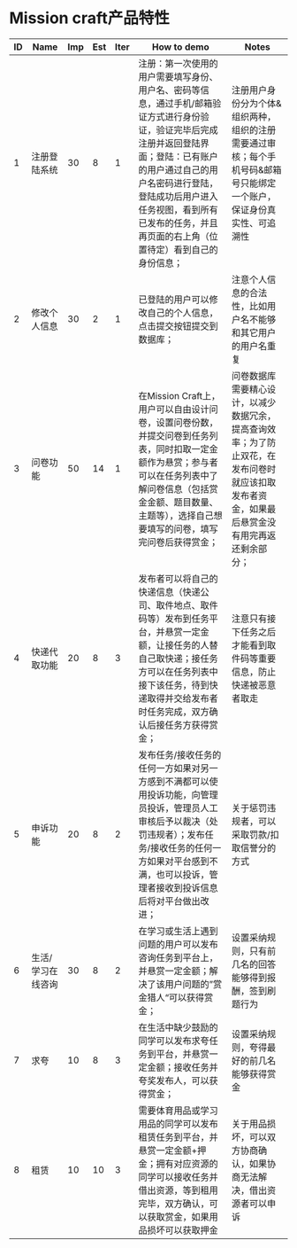 # Mission craft产品特性



| ID   | Name              | Imp  | Est  | Iter | How to demo                                                  | Notes                                                        |
| ---- | ----------------- | ---- | ---- | ---- | ------------------------------------------------------------ | ------------------------------------------------------------ |
| 1    | 注册登陆系统      | 30   | 8    | 1    | 注册：第一次使用的用户需要填写身份、用户名、密码等信息，通过手机/邮箱验证方式进行身份验证，验证完毕后完成注册并返回登陆界面；登陆：已有账户的用户通过自己的用户名密码进行登陆，登陆成功后用户进入任务视图，看到所有已发布的任务，并且再页面的右上角（位置待定）看到自己的身份信息； | 注册用户身份分为个体&组织两种，组织的注册需要通过审核；每个手机号码&邮箱号只能绑定一个账户，保证身份真实性、可追溯性 |
| 2    | 修改个人信息      | 30   | 2    | 1    | 已登陆的用户可以修改自己的个人信息，点击提交按钮提交到数据库； | 注意个人信息的合法性，比如用户名不能够和其它用户的用户名重复 |
| 3    | 问卷功能          | 50   | 14   | 1    | 在Mission Craft上，用户可以自由设计问卷，设置问卷份数，并提交问卷到任务列表，同时扣取一定金额作为悬赏；参与者可以在任务列表中了解问卷信息（包括赏金金额、题目数量、主题等），选择自己想要填写的问卷，填写完问卷后获得赏金； | 问卷数据库需要精心设计，以减少数据冗余，提高查询效率；为了防止双花，在发布问卷时就应该扣取发布者资金，如果最后悬赏金没有用完再返还剩余部分； |
| 4    | 快递代取功能      | 20   | 8    | 3    | 发布者可以将自己的快递信息（快递公司、取件地点、取件码等）发布到任务平台，并悬赏一定金额，让接任务的人替自己取快递；接任务方可以在任务列表中接下该任务，待到快递取得并交给发布者时任务完成，双方确认后接任务方获得赏金； | 注意只有接下任务之后才能看到取件码等重要信息，防止快递被恶意者取走 |
| 5    | 申诉功能          | 20   | 8    | 2    | 发布任务/接收任务的任何一方如果对另一方感到不满都可以使用投诉功能，向管理员投诉，管理员人工审核后予以裁决（处罚违规者）；发布任务/接收任务的任何一方如果对平台感到不满，也可以投诉，管理者接收到投诉信息后将对平台做出改进； | 关于惩罚违规者，可以采取罚款/扣取信誉分的方式                |
| 6    | 生活/学习在线咨询 | 30   | 8    | 2    | 在学习或生活上遇到问题的用户可以发布咨询任务到平台上，并悬赏一定金额；解决了该用户问题的”赏金猎人“可以获得赏金； | 设置采纳规则，只有前几名的回答能够得到报酬，签到刷题行为     |
| 7    | 求夸              | 10   | 8    | 3    | 在生活中缺少鼓励的同学可以发布求夸任务到平台，并悬赏一定金额；接收任务并夸奖发布人，可以获得赏金； | 设置采纳规则，夸得最好的前几名能够获得赏金                   |
| 8    | 租赁              | 10   | 10   | 3    | 需要体育用品或学习用品的同学可以发布租赁任务到平台，并悬赏一定金额+押金；拥有对应资源的同学可以接收任务并借出资源，等到租用完毕，双方确认，可以获取赏金，如果用品损坏可以获取押金 | 关于用品损坏，可以双方协商确认，如果协商无法解决，借出资源者可以申诉 |